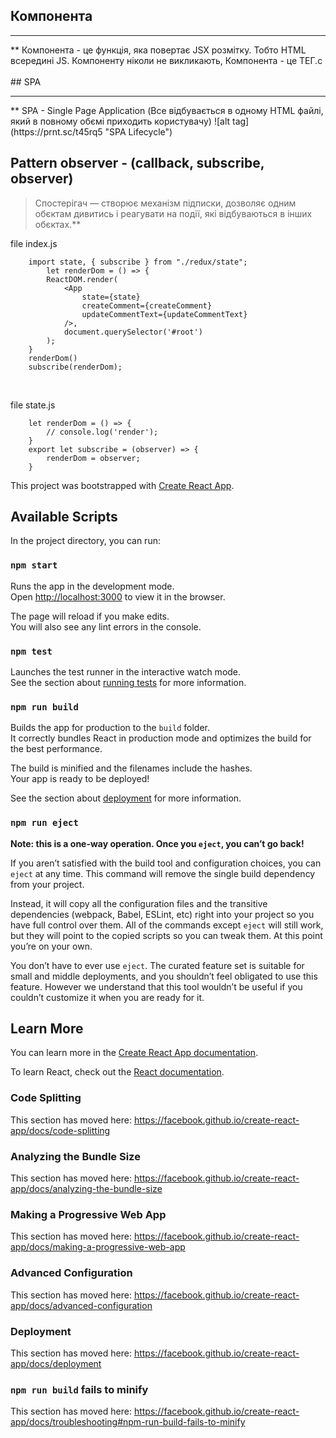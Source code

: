 ## Компонента
<hr>
** Компонента - це функція, яка повертає JSX розмітку. Тобто HTML всередині JS. Компоненту ніколи не викликають, Компонента - це ТЕГ.c
<br>
<br>
## SPA
<hr>
** SPA - Single Page Application (Все відбувається в одному HTML файлі, який в повному обємі приходить користувачу)
![alt tag](https://prnt.sc/t45rq5 "SPA Lifecycle")​

## Pattern observer - (callback, subscribe, observer)

> Спостерігач — створює механізм підписки, дозволяє одним обєктам дивитись і реагувати на події, які відбуваються в інших обєктах.**

file index.js
<br>
```
    import state, { subscribe } from "./redux/state";
        let renderDom = () => {
        ReactDOM.render(
            <App 
                state={state} 
                createComment={createComment} 
                updateCommentText={updateCommentText}
            />, 
            document.querySelector('#root')
        );
    }
    renderDom()
    subscribe(renderDom);
```
<br>

file state.js
<br>
```
    let renderDom = () => {
        // console.log('render');
    }
    export let subscribe = (observer) => {
        renderDom = observer;
    }
```

This project was bootstrapped with [Create React App](https://github.com/facebook/create-react-app).

## Available Scripts

In the project directory, you can run:

### `npm start`

Runs the app in the development mode.<br />
Open [http://localhost:3000](http://localhost:3000) to view it in the browser.

The page will reload if you make edits.<br />
You will also see any lint errors in the console.

### `npm test`

Launches the test runner in the interactive watch mode.<br />
See the section about [running tests](https://facebook.github.io/create-react-app/docs/running-tests) for more information.

### `npm run build`

Builds the app for production to the `build` folder.<br />
It correctly bundles React in production mode and optimizes the build for the best performance.

The build is minified and the filenames include the hashes.<br />
Your app is ready to be deployed!

See the section about [deployment](https://facebook.github.io/create-react-app/docs/deployment) for more information.

### `npm run eject`

**Note: this is a one-way operation. Once you `eject`, you can’t go back!**

If you aren’t satisfied with the build tool and configuration choices, you can `eject` at any time. This command will remove the single build dependency from your project.

Instead, it will copy all the configuration files and the transitive dependencies (webpack, Babel, ESLint, etc) right into your project so you have full control over them. All of the commands except `eject` will still work, but they will point to the copied scripts so you can tweak them. At this point you’re on your own.

You don’t have to ever use `eject`. The curated feature set is suitable for small and middle deployments, and you shouldn’t feel obligated to use this feature. However we understand that this tool wouldn’t be useful if you couldn’t customize it when you are ready for it.

## Learn More

You can learn more in the [Create React App documentation](https://facebook.github.io/create-react-app/docs/getting-started).

To learn React, check out the [React documentation](https://reactjs.org/).

### Code Splitting

This section has moved here: https://facebook.github.io/create-react-app/docs/code-splitting

### Analyzing the Bundle Size

This section has moved here: https://facebook.github.io/create-react-app/docs/analyzing-the-bundle-size

### Making a Progressive Web App

This section has moved here: https://facebook.github.io/create-react-app/docs/making-a-progressive-web-app

### Advanced Configuration

This section has moved here: https://facebook.github.io/create-react-app/docs/advanced-configuration

### Deployment

This section has moved here: https://facebook.github.io/create-react-app/docs/deployment

### `npm run build` fails to minify

This section has moved here: https://facebook.github.io/create-react-app/docs/troubleshooting#npm-run-build-fails-to-minify
